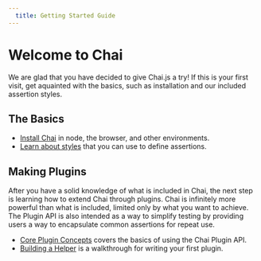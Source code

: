 ```yaml
---
  title: Getting Started Guide
---
```


# Welcome to Chai

We are glad that you have decided to give Chai.js a try! If this is your first visit, get aquainted with
the basics, such as installation and our included assertion styles.

## The Basics

- [Install Chai](/guide/installation/) in node, the browser, and other environments.
- [Learn about styles](/guide/styles/) that you can use to define assertions.

## Making Plugins

After you have a solid knowledge of what is included in Chai, the next step is learning how to extend
Chai through plugins. Chai is infinitely more powerful than what is included, limited only by what
you want to achieve. The Plugin API is also intended as a way to simplify testing by providing users 
a way to encapsulate common assertions for repeat use. 

- [Core Plugin Concepts](/guide/plugins/) covers the basics of using the Chai Plugin API.
- [Building a Helper](/guide/helpers/) is a walkthrough for writing your first plugin.
